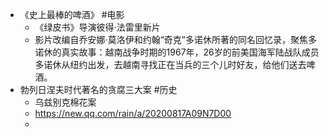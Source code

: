 - 《史上最棒的啤酒》 #电影
	- 《绿皮书》导演彼得·法雷里新片
	- 影片改编自乔安娜·莫洛伊和约翰“奇克”多诺休所著的同名回忆录，聚焦多诺休的真实故事：越南战争时期的1967年，26岁的前美国海军陆战队成员多诺休从纽约出发，去越南寻找正在当兵的三个儿时好友，给他们送去啤酒。
- 勃列日涅夫时代著名的贪腐三大案 #历史
	- 乌兹别克棉花案
	- https://new.qq.com/rain/a/20200817A09N7D00
	-